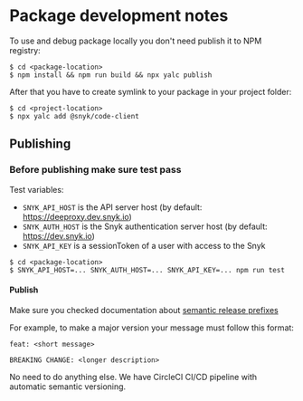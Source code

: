 # Package development notes

To use and debug package locally you don't need publish it to NPM registry:

```shell script
$ cd <package-location>
$ npm install && npm run build && npx yalc publish
```

After that you have to create symlink to your package in your project folder:

```shell script
$ cd <project-location>
$ npx yalc add @snyk/code-client
```

## Publishing

### Before publishing make sure test pass

Test variables:

- `SNYK_API_HOST` is the API server host (by default: https://deeproxy.dev.snyk.io)
- `SNYK_AUTH_HOST` is the Snyk authentication server host (by default: https://dev.snyk.io)
- `SNYK_API_KEY` is a sessionToken of a user with access to the Snyk

```shell script
$ cd <package-location>
$ SNYK_API_HOST=... SNYK_AUTH_HOST=... SNYK_API_KEY=... npm run test
```

#### Publish

Make sure you checked documentation about [semantic release prefixes](https://github.com/semantic-release/semantic-release)

For example, to make a major version your message must follow this format:
```
feat: <short message>

BREAKING CHANGE: <longer description>
```

No need to do anything else. We have CircleCI CI/CD pipeline with automatic semantic versioning.
